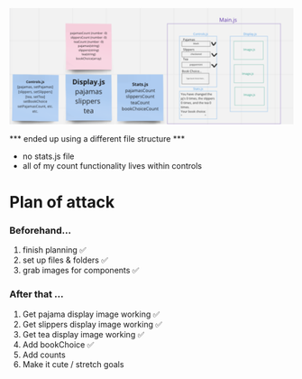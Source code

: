 ![](./wireframe.png)

*** ended up using a different file structure ***
- no stats.js file
- all of my count functionality lives within controls

# Plan of attack 
### Beforehand...
1. finish planning ✅
2. set up files & folders ✅
3. grab images for components ✅
### After that ...
1. Get pajama display image working ✅
2. Get slippers display image working ✅
3. Get tea display image working ✅
5. Add bookChoice ✅
4. Add counts
6. Make it cute / stretch goals 